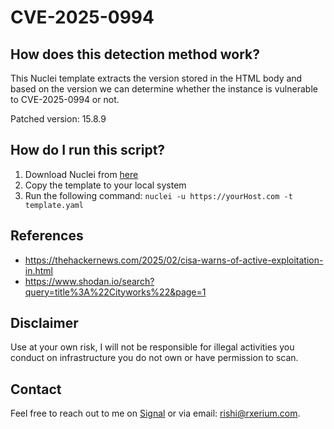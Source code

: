 # CVE-2025-0994

 ## How does this detection method work?

This Nuclei template extracts the version stored in the HTML body and based on the version we can determine whether the instance is vulnerable to CVE-2025-0994 or not. 

Patched version: 15.8.9

 ## How do I run this script?

1. Download Nuclei from [here](https://github.com/projectdiscovery/nuclei)
2. Copy the template to your local system
3. Run the following command: `nuclei -u https://yourHost.com -t template.yaml` 

## References

- https://thehackernews.com/2025/02/cisa-warns-of-active-exploitation-in.html
- https://www.shodan.io/search?query=title%3A%22Cityworks%22&page=1


## Disclaimer

Use at your own risk, I will not be responsible for illegal activities you conduct on infrastructure you do not own or have permission to scan.

## Contact

Feel free to reach out to me on [Signal](https://signal.me/#eu/0Qd68U1ivXNdWCF4hf70UYFo7tB0w-GQqFpYcyV6-yr4exn2SclB6bFeP7wTAxQw) or via email: rishi@rxerium.com.
